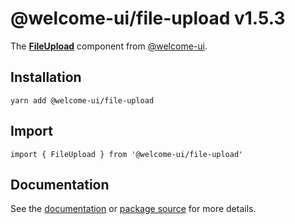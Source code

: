 # @welcome-ui/file-upload v1.5.3
  
The **[FileUpload](http://welcome-ui.com/fields/file-upload)** component from [@welcome-ui](http://welcome-ui.com).

## Installation

    yarn add @welcome-ui/file-upload

## Import

    import { FileUpload } from '@welcome-ui/file-upload'

## Documentation

See the [documentation](http://welcome-ui.com/fields/file-upload) or [package source](https://github.com/WTTJ/welcome-ui/tree/v1.5.3/packages/FileUpload) for more details.
